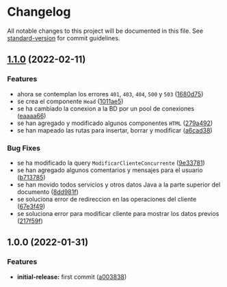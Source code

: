 # Changelog

All notable changes to this project will be documented in this file. See [standard-version](https://github.com/conventional-changelog/standard-version) for commit guidelines.

## [1.1.0](https://github.com/javiluli/java-web-dinamica-clientes/compare/v1.0.0...v1.1.0) (2022-02-11)


### Features

* ahora se contemplan los errores `401`, `403`, `404`, `500` y `503` ([1680d75](https://github.com/javiluli/java-web-dinamica-clientes/commit/1680d750f6436d8f7c49bc1efd14fb81d1160dac))
* se crea el componente `Head` ([1011ae5](https://github.com/javiluli/java-web-dinamica-clientes/commit/1011ae5cf3da2f5068528008256f3bd31db71463))
* se ha cambiado la conexion a la BD por un pool de conexiones ([eaaaa66](https://github.com/javiluli/java-web-dinamica-clientes/commit/eaaaa66918429f00088a8a8c2545e60490f0aca6))
* se han agregado y modificado algunos componentes `HTML` ([279a492](https://github.com/javiluli/java-web-dinamica-clientes/commit/279a492a889feaaf0845c2716403707ac617fd8f))
* se han mapeado las rutas para insertar, borrar y modificar ([a6cad38](https://github.com/javiluli/java-web-dinamica-clientes/commit/a6cad38a39458b23986c1ee854825e2f3c592a75))


### Bug Fixes

* se ha modificado la query `ModificarClienteConcurrente` ([9e33781](https://github.com/javiluli/java-web-dinamica-clientes/commit/9e33781235db8a1f9c51a888a4ab546b220be439))
* se han agregado algunos comentarios y mensajes para el usuario ([b713785](https://github.com/javiluli/java-web-dinamica-clientes/commit/b7137857fbf0ed7d45b8ffe14ee8446142c3f417))
* se han movido todos servicios y otros datos Java a la parte superior del documento ([8dd981f](https://github.com/javiluli/java-web-dinamica-clientes/commit/8dd981f8299f25d786cef55a913a7ff355384d27))
* se soluciona error de redireccion en las operaciones del cliente ([67e3f49](https://github.com/javiluli/java-web-dinamica-clientes/commit/67e3f49499dbfa17d9f05b17bf46d997f3bc9772))
* se soluciona error para modificar cliente para mostrar los datos previos ([217f59f](https://github.com/javiluli/java-web-dinamica-clientes/commit/217f59f9c4a52e137f7c9b1de2b9b345d94ebeba))

## 1.0.0 (2022-01-31)


### Features

* **initial-release:** first commit ([a003838](https://github.com/javiluli/java-web-dinamica-clientes/commit/a003838b6212e72a493733927d4e4e47e5d20f50))
